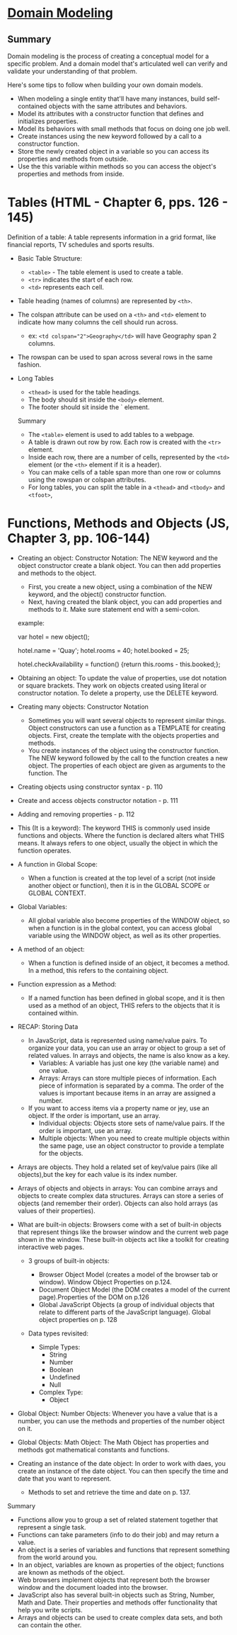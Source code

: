 # [Domain Modeling](https://github.com/codefellows/domain_modeling#domain-modeling)

## Summary

Domain modeling is the process of creating a conceptual model for a specific problem. And a domain model that's articulated well can verify and validate your understanding of that problem.

Here's some tips to follow when building your own domain models.

- When modeling a single entity that'll have many instances, build self-contained objects with the same attributes and behaviors.
- Model its attributes with a constructor function that defines and initializes properties.
- Model its behaviors with small methods that focus on doing one job well.
- Create instances using the new keyword followed by a call to a constructor function.
- Store the newly created object in a variable so you can access its properties and methods from outside.
- Use the this variable within methods so you can access the object's properties and methods from inside.

# Tables (HTML - Chapter 6, pps. 126 - 145)

Definition of a table: A table represents information in a grid format, like financial reports, TV schedules and sports results.

- Basic Table Structure:
  - `<table>` - The table element is used to create a table.
  - `<tr>` indicates the start of each row.
  - `<td>` represents each cell.
- Table heading (names of columns) are represented by `<th>`.
- The colspan attribute can be used on a `<th>` and `<td>` element to indicate how many columns the cell should run across.
  - ex: `<td colspan="2">Geography</td>` will have Geography span 2 columns.
- The rowspan can be used to span across several rows in the same fashion.
- Long Tables

  - `<thead>` is used for the table headings.
  - The body should sit inside the `<body>` element.
  - The footer should sit inside the `<tfoot> element.

  Summary

  - The `<table>` element is used to add tables to a webpage.
  - A table is drawn out row by row. Each row is created with the `<tr>` element.
  - Inside each row, there are a number of cells, represented by the `<td>` element (or the `<th>` element if it is a header).
  - You can make cells of a table span more than one row or columns using the rowspan or colspan attributes.
  - For long tables, you can split the table in a `<thead>` and `<tbody>` and `<tfoot>`,

# Functions, Methods and Objects (JS, Chapter 3, pp. 106-144)

- Creating an object: Constructor Notation: The NEW keyword and the object constructor create a blank object. You can then add properties and methods to the object.

  - First, you create a new object, using a combination of the NEW keyword, and the object() constructor function.
  - Next, having created the blank object, you can add properties and methods to it. Make sure statement end with a semi-colon.

  example:

  var hotel = new object();

  hotel.name = 'Quay';
  hotel.rooms = 40;
  hotel.booked = 25;

  hotel.checkAvailability = function() {return this.rooms - this.booked;};

- Obtaining an object: To update the value of properties, use dot notation or square brackets. They work on objects created using literal or constructor notation. To delete a property, use the DELETE keyword.

- Creating many objects: Constructor Notation

  - Sometimes you will want several objects to represent similar things. Object constructors can use a function as a TEMPLATE for creating objects. First, create the template with the objects properties and methods.
  - You create instances of the object using the constructor function. The NEW keyword followed by the call to the function creates a new object. The properties of each object are given as arguments to the function. The

- Creating objects using constructor syntax - p. 110
- Create and access objects constructor notation - p. 111
- Adding and removing properties - p. 112

- This (It is a keyword): The keyword THIS is commonly used inside functions and objects. Where the function is declared alters what THIS means. It always refers to one object, usually the object in which the function operates.
- A function in Global Scope:
  - When a function is created at the top level of a script (not inside another object or function), then it is in the GLOBAL SCOPE or GLOBAL CONTEXT.
- Global Variables:
  - All global variable also become properties of the WINDOW object, so when a function is in the global context, you can access global variable using the WINDOW object, as well as its other properties.
- A method of an object:
  - When a function is defined inside of an object, it becomes a method. In a method, this refers to the containing object.
- Function expression as a Method:

  - If a named function has been defined in global scope, and it is then used as a method of an object, THIS refers to the objects that it is contained within.

- RECAP: Storing Data

  - In JavaScript, data is represented using name/value pairs. To organize your data, you can use an array or object to group a set of related values. In arrays and objects, the name is also know as a key.
    - Variables: A variable has just one key (the variable name) and one value.
    - Arrays: Arrays can store multiple pieces of information. Each piece of information is separated by a comma. The order of the values is important because items in an array are assigned a number.
  - If you want to access items via a property name or jey, use an object. If the order is important, use an array.
    - Individual objects: Objects store sets of name/value pairs. If the order is important, use an array.
    - Multiple objects: When you need to create multiple objects within the same page, use an object constructor to provide a template for the objects.

- Arrays are objects. They hold a related set of key/value pairs (like all objects),but the key for each value is its index number.

- Arrays of objects and objects in arrays: You can combine arrays and objects to create complex data structures. Arrays can store a series of objects (and remember their order). Objects can also hold arrays (as values of their properties).

- What are built-in objects: Browsers come with a set of built-in objects that represent things like the browser window and the current web page shown in the window. These built-in objects act like a toolkit for creating interactive web pages.

  - 3 groups of built-in objects:

    - Browser Object Model (creates a model of the browser tab or window). Window Object Properties on p.124.
    - Document Object Model (the DOM creates a model of the current page).Properties of the DOM on p.126
    - Global JavaScript Objects (a group of individual objects that relate to different parts of the JavaScript language). Global object properties on p. 128

  - Data types revisited:
    - Simple Types:
      - String
      - Number
      - Boolean
      - Undefined
      - Null
    - Complex Type:
      - Object

- Global Object: Number Objects: Whenever you have a value that is a number, you can use the methods and properties of the number object on it.

- Global Objects: Math Object: The Math Object has properties and methods got mathematical constants and functions.

- Creating an instance of the date object: In order to work with daes, you create an instance of the date object. You can then specify the time and date that you want to represent.
  - Methods to set and retrieve the time and date on p. 137.

Summary

- Functions allow you to group a set of related statement together that represent a single task.
- Functions can take parameters (info to do their job) and may return a value.
- An object is a series of variables and functions that represent something from the world around you.
- In an object, variables are known as properties of the object; functions are known as methods of the object.
- Web browsers implement objects that represent both the browser window and the document loaded into the browser.
- JavaScript also has several built-in objects such as String, Number, Math and Date. Their properties and methods offer functionality that help you write scripts.
- Arrays and objects can be used to create complex data sets, and both can contain the other.
